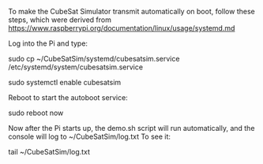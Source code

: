 To make the CubeSat Simulator transmit automatically on boot, follow these steps, which were derived from https://www.raspberrypi.org/documentation/linux/usage/systemd.md


Log into the Pi and type:

sudo cp ~/CubeSatSim/systemd/cubesatsim.service /etc/systemd/system/cubesatsim.service

sudo systemctl enable cubesatsim

Reboot to start the autoboot service:

sudo reboot now

Now after the Pi starts up, the demo.sh script will run automatically, and the console will log to ~/CubeSatSim/log.txt  To see it:

tail ~/CubeSatSim/log.txt
